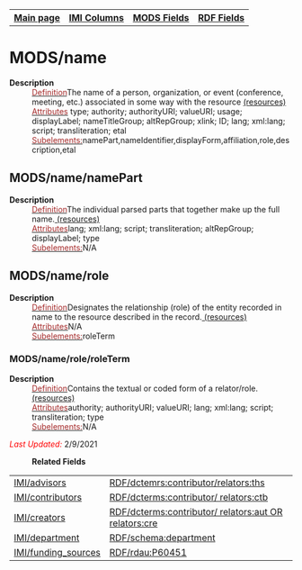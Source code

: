 <!DOCTYPE html>
<html>

<body>
<table style="width:100%">
  <tr>
    <th><a href="index.md">Main page</a></th>
	<th><a href="IMI.md">IMI Columns</a></th>
    <th><a href="MODS.md">MODS Fields</a></th>
    <th><a href="RDF.md">RDF Fields</a></th>
  </tr>
</table>

<h1>MODS/name</h1>
<dl>
  <dt><b>Description</b></dt>
  <dd><ins><font color="brown">Definition</font></ins>The name of a person, organization, or event (conference, meeting, etc.) associated in some way with the resource <a href="https://www.loc.gov/standards/mods/userguide/name.md"> (resources)<a/></dd>
  <dd><ins><font color="brown">Attributes</font></ins> type; authority; authorityURI; valueURI; usage; displayLabel; nameTitleGroup; altRepGroup; xlink; ID; lang; xml:lang; script; transliteration; etal</dd>
  <dd><ins><font color="brown">Subelements:</font></ins>namePart,nameIdentifier,displayForm,affiliation,role,description,etal</dd>
<dl>
<h2>MODS/name/namePart</h2>
<dl>
  <dt><b>Description</b></dt>
  <dd><ins><font color="brown">Definition</font></ins>The individual parsed parts that together make up the full name.<a href="https://www.loc.gov/standards/mods/userguide/name.md#namepart"> (resources)<a/></dd>
  <dd><ins><font color="brown">Attributes</font></ins>lang; xml:lang; script; transliteration; altRepGroup; displayLabel; type</dd>
  <dd><ins><font color="brown">Subelements:</font></ins>N/A</dd>
</dl>
<h2>MODS/name/role</h2>
<dl>
  <dt><b>Description</b></dt>
  <dd><ins><font color="brown">Definition</font></ins>Designates the relationship (role) of the entity recorded in name to the resource described in the record.<a href="https://www.loc.gov/standards/mods/userguide/name.md#role"> (resources)<a/></dd>
  <dd><ins><font color="brown">Attributes</font></ins>N/A</dd>
  <dd><ins><font color="brown">Subelements:</font></ins>roleTerm</dd>
</dl>
<h3>MODS/name/role/roleTerm</h3>
<dl>
  <dt><b>Description</b></dt>
  <dd><ins><font color="brown">Definition</font></ins>Contains the textual or coded form of a relator/role.<a href="https://www.loc.gov/standards/mods/userguide/name.md#roleterm"> (resources)<a/></dd>
  <dd><ins><font color="brown">Attributes</font></ins>authority; authorityURI; valueURI; lang; xml:lang; script; transliteration; type</dd>
  <dd><ins><font color="brown">Subelements:</font></ins>N/A</dd>
</dl>
	<p><font color="red"><i>Last Updated: </i></font>2/9/2021</p>
<dl>
	<dd><b>Related Fields</b></dd>
		<table>
			<tr>
				<td><a href="IMI.advisor.md">IMI/advisors</a></td>
				<td><a href="rdf.relators.ths.md">RDF/dctemrs:contributor/relators:ths</a></td>
			</tr>
			<tr>
				<td><a href="contributors.md">IMI/contributors</a></td>
				<td><a href="rdf.relators.ctb.md">RDF/dcterms:contributor/ relators:ctb</a></td>
			</tr>
			<tr>
				<td><a href="creators.md">IMI/creators</a></td>
				<td><a href="rdf.relators_aut_cre.md">RDF/dcterms:contributor/ relators:aut OR relators:cre </a></td>
			</tr>
			<tr>
				<td><a href="department.md">IMI/department</a></td>
				<td><a href="RDF.schema.department.md">RDF/schema:department</a></td>
			</tr>
			<tr>
				<td><a href="funding_sources.md">IMI/funding_sources</a></td>
				<td><a href="rdf.p60451.md">RDF/rdau:P60451</a></td>
			</tr>
	</table>
</dl>
</body>
</html>